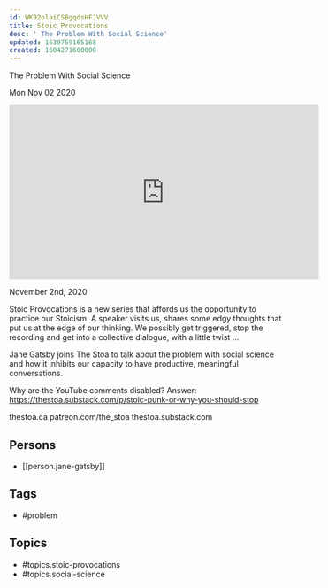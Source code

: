 ```yaml
---
id: WK92olaiCSBgqdsHFJVVV
title: Stoic Provocations
desc: ' The Problem With Social Science'
updated: 1639759165168
created: 1604271600000
---
```



 The Problem With Social Science

Mon Nov 02 2020

<iframe width="560" height="315" src="https://www.youtube.com/embed/8fbWt3f3UGs" title="Stoic Provocations: The Problem With Social Science w/ Jane Gatsby" frameborder="0" allow="accelerometer; autoplay; clipboard-write; encrypted-media; gyroscope; picture-in-picture" allowfullscreen ></iframe>

November 2nd, 2020

Stoic Provocations is a new series that affords us the opportunity to practice our Stoicism. A speaker visits us, shares some edgy thoughts that put us at the edge of our thinking. We possibly get triggered, stop the recording and get into a collective dialogue, with a little twist ...

Jane Gatsby joins The Stoa to talk about the problem with social science and how it inhibits our capacity to have productive, meaningful conversations.

Why are the YouTube comments disabled? Answer: https://thestoa.substack.com/p/stoic-punk-or-why-you-should-stop

thestoa.ca
patreon.com/the_stoa
thestoa.substack.com

## Persons

- [[person.jane-gatsby]]

## Tags

- #problem

## Topics

- #topics.stoic-provocations
- #topics.social-science

